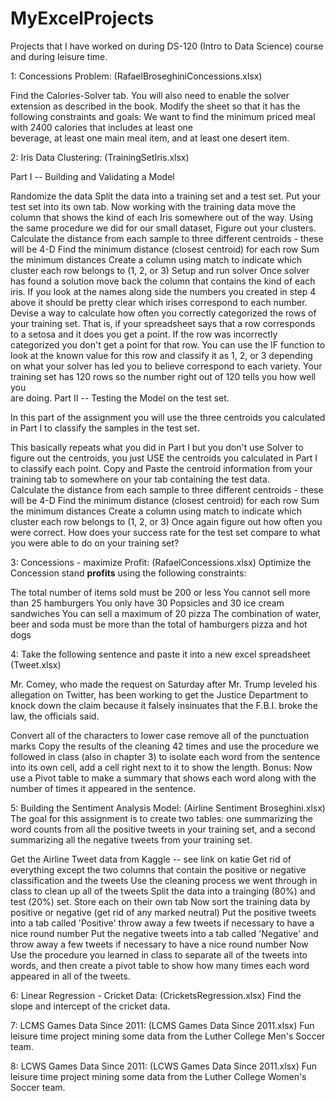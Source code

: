 # MyExcelProjects
Projects that I have worked on during DS-120 (Intro to Data Science) course and during leisure time.



1: Concessions Problem: (RafaelBroseghiniConcessions.xlsx)

  Find the Calories-Solver tab. You will also need to enable the solver extension as described in the book. Modify the sheet so that it   has the following constraints and goals: We want to find the minimum priced meal with 2400 calories that includes at least one     
  beverage, at least one main meal item, and at least one desert item.

2: Iris Data Clustering: (TrainingSetIris.xlsx)

  Part I -- Building and Validating a Model

  Randomize the data
  Split the data into a training set and a test set.  Put your test set into its own tab.
  Now working with the training data move the column that shows the kind of each Iris somewhere out of the way.
  Using the same procedure we did for our small dataset, Figure out your clusters.
  Calculate the distance from each sample to three different centroids - these will be 4-D
  Find the minimum distance (closest centroid) for each row
  Sum the minimum distances
  Create a column using match to indicate which cluster each row belongs to (1, 2, or 3)
  Setup and run solver
  Once solver has found a solution move back the column that contains the kind of each iris.  If you look at the names along side the     numbers you created in step 4 above it should be pretty clear which irises correspond to each number.
  Devise a way to calculate how often you correctly categorized the rows of your training set.  That is, if your spreadsheet says that a    row corresponds to a setosa and it does you get a point.  If the row was incorrectly categorized you don't get a point for that row.    You can use the IF function to look at the known value for this row and classify it as 1, 2, or 3 depending on what your solver has     led you to believe correspond to each variety.  Your training set has 120 rows so the number right out of 120 tells you how well you   
  are doing.
Part II -- Testing the Model on the test set.

  In this part of the assignment you will use the three centroids you calculated in Part I to classify the samples in the test set.

  This basically repeats what you did in Part I but you don't use Solver to figure out the centroids, you just USE the centroids you        calculated in Part I to classify each point.
  Copy and Paste the centroid information from your training tab to somewhere on your tab containing the test data.  
  Calculate the distance from each sample to three different centroids - these will be 4-D
  Find the minimum distance (closest centroid) for each row
  Sum the minimum distances
  Create a column using match to indicate which cluster each row belongs to (1, 2, or 3)
  Once again figure out how often you were correct.  How does your success rate for the test set compare to what you were able to do on   your training set?
  
3: Concessions - maximize Profit: (RafaelConcessions.xlsx)
Optimize the Concession stand **profits** using the following constraints:

The total number of items sold must be 200 or less
You cannot sell more than 25 hamburgers
You only have 30 Popsicles and 30 ice cream sandwiches
You can sell a maximum of 20 pizza
The combination of water, beer and soda must be more than the total of hamburgers pizza and hot dogs

4: Take the following sentence and paste it into a new excel spreadsheet (Tweet.xlsx)

Mr. Comey, who made the request on Saturday after Mr. Trump leveled his allegation on Twitter, has been working to get the Justice Department to knock down the claim because it falsely insinuates that the F.B.I. broke the law, the officials said.

Convert all of the characters to lower case
remove all of the punctuation marks
Copy the results of the cleaning 42 times and use the procedure we followed in class (also in chapter 3) to isolate each word from the sentence into its own cell, add a cell right next to it to show the length.
Bonus:   Now use a Pivot table to make a summary that shows each word along with the number of times it appeared in the sentence.

5: Building the Sentiment Analysis Model: (Airline Sentiment Broseghini.xlsx)
The goal for this assignment is to create two tables:  one summarizing the word counts from all the positive tweets in your training set, and a second summarizing all the negative tweets from your training set.

Get the Airline Tweet data from Kaggle -- see link on katie
Get rid of everything except the two columns that contain the positive or negative classification and the tweets
Use the cleaning process we went through in class to clean up all of the tweets
Split the data into a trainging (80%) and test (20%) set.  Store each on their own tab
Now sort the training data by positive or negative  (get rid of any marked neutral)
Put the positive tweets into a tab called 'Positive'  throw away a few tweets if necessary to have a nice round number
Put the negative tweets into a tab called 'Negative' and throw away a few tweets if necessary to have a nice round number
Now Use the procedure you learned in class to separate all of the tweets into words, and then create a pivot table to show how many times each word appeared in all of the tweets.

6: Linear Regression - Cricket Data: (CricketsRegression.xlsx)
Find the slope and intercept of the cricket data.

7: LCMS Games Data Since 2011: (LCMS Games Data Since 2011.xlsx)
Fun leisure time project mining some data from the Luther College Men's Soccer team.

8: LCWS Games Data Since 2011: (LCWS Games Data Since 2011.xlsx)
Fun leisure time project mining some data from the Luther College Women's Soccer team.
